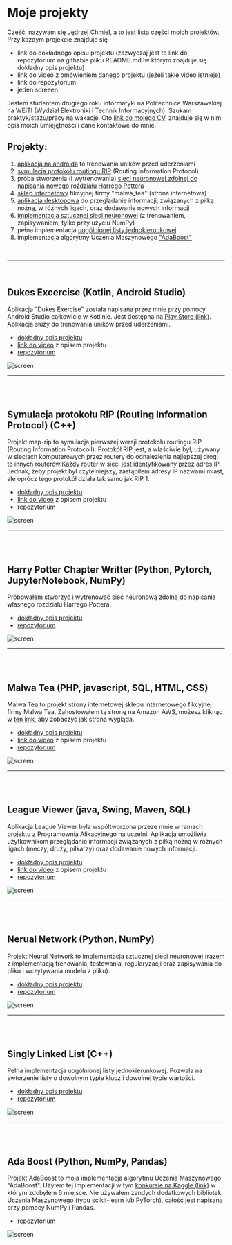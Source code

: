 # Moje projekty

Cześć, nazywam się Jędrzej Chmiel, a to jest lista części moich projektów. Przy każdym projekcie znajduje się
* link do dokładnego opisu projektu (zazwyczaj jest to link do repozytorium na githabie pliku README.md lw którym znajduje się dokładny opis projektu)
* link do video z omówieniem danego projektu (jeżeli takie video istnieje)
* link do repozytorium
* jeden screeen

Jestem studentem drugiego roku informatyki na Politechnice Warszawskiej na WEiTI (Wydział Elektroniki i Technik Informacyjnych). Szukam praktyk/stażu/pracy na wakacje. Oto [link do mojego CV](), znajduje się w nim opis moich umiejętności i dane kontaktowe do mnie.


## Projekty:
1. [aplikacja na androida](#dukes-excercise-kotlin-android-studio) to trenowania uników przed uderzeniami
2. [symulacja protokołu routingu RIP](#symulacja-protokołu-rip-routing-information-protocol-c) (Routing Information Protocol)
3. próba stworzenia (i wytrenowania) [sieci neuronowej zdolnej do napisania nowego roździału Harrego Pottera](#harry-potter-chapter-writter-python-pytorch-jupyternotebook-numpy)
5. [sklep internetowy](#malwa-tea-php-javascript-sql-html-css) fikcyjnej firmy "malwa_tea" (strona internetowa)
6. [aplikacja desktopowa](#league-viewer-java-swing-maven-sql) do przeglądanie informacji, związanych z piłką nożną, w różnych ligach, oraz dodawanie nowych informacji
7. [implementacja sztucznej sieci neuronowej](#nerual-network-python-numpy) (z trenowaniem, zapisywaniem, tylko przy użyciu NumPy) 
7. pełna implementacja [uogólnionej listy jednokierunkowej](#singly-linked-list-c)
8. implementacja algorytmy Uczenia Maszynowego ["AdaBoost"](#ada-boost-python-numpy-pandas)

</br>

---

</br>

## Dukes Excercise (Kotlin, Android Studio)
Aplikacja "Dukes Exercise" została napisana przez mnie przy pomocy Android Studio całkowicie w Kotlinie. Jest dostępna na [Play Store (link)](https://play.google.com/store/apps/details?id=zahenta.dukesexercise). Aplikacja służy do trenowania uników przed uderzeniami.
* [dokładny opis projektu](https://github.com/12jerek34jeremi/DukesExcercise/blob/main/README.md)
* [link do video](https://drive.google.com/file/d/14v1DTA3-rx1C68ehiJzEjY5w-fsN8ktP/view?usp=share_link) z opisem projektu
* [repozytorium](https://github.com/12jerek34jeremi/DukesExcercise)

![screen](img/dukes_excercise1.jpg)

---
</br><br/>
## Symulacja protokołu RIP (Routing Information Protocol) (C++)
Projekt map-rip to symulacja pierwszej wersji protokołu routingu RIP (Routing Information Protocoll). Protokół RIP jest, a właściwie był, używany w sieciach komputerowych przez routery do odnalezienia najlepszej drogi to innych routerów.Każdy router w sieci jest identyfikowany przez adres IP. Jednak, żeby projekt był czytelniejszy, zastąpiłem adresy IP nazwami miast, ale oprócz tego protokół działa tak samo jak RIP 1.
* [dokładny opis projektu](https://github.com/12jerek34jeremi/map_rip_protocol/blob/main/README.md)
* [link do video]() z opisem projektu
* [repozytorium](https://github.com/12jerek34jeremi/map_rip_protocol)

![screen](img/map_rip1.png)

---
</br><br/>
## Harry Potter Chapter Writter (Python, Pytorch, JupyterNotebook, NumPy)
Próbowałem stworzyć i wytrenować sieć neuronową zdolną do napisania własnego rozdziału Harrego Pottera.
* [dokładny opis projektu](https://github.com/12jerek34jeremi/harry_potter/blob/main/explanation.ipynb)
* [repozytorium](https://github.com/12jerek34jeremi/harry_potter)

![screen](img/harry_potter1.png)

---
</br><br/>
## Malwa Tea (PHP, javascript, SQL, HTML, CSS)
Malwa Tea to projekt strony internetowej sklepu internetowego fikcyjnej firmy Malwa Tea. Zahostowałem tą stronę na Amazon AWS, możesz kliknąc w [ten link](https://drive.google.com/file/d/1TIuaRz3wrAIUWZIIjwZIPpy4jEbDsXGx/view?usp=share_link), aby zobaczyć jak strona wygląda.
* [dokładny opis projektu](https://github.com/12jerek34jeremi/shop2/blob/main/README.md)
* [link do video](https://drive.google.com/file/d/1TIuaRz3wrAIUWZIIjwZIPpy4jEbDsXGx/view?usp=share_link) z opisem projektu
* [repozytorium](https://github.com/12jerek34jeremi/shop2)

![screen](img/malwa_tea2.png)

---
</br><br/>
## League Viewer (java, Swing, Maven, SQL)
Aplikacja League Viewer była współtworzona przeze mnie w ramach projektu z Programownia Alikacyjnego na uczelni. Aplikacja umożliwia użytkownikom przeglądanie informacji związanych z piłką nożną w różnych ligach (meczy, druży, piłkarzy) oraz dodawanie nowych informacji.
* [dokładny opis projektu](https://github.com/12jerek34jeremi/league_viewer/blob/main/README.md)
* [link do video](https://drive.google.com/file/d/1wyUm6_Vz_4pqdqQw1XxXmbbhKgX2G-dE/view?usp=share_link) z opisem projektu
* [repozytorium](https://github.com/12jerek34jeremi/league_viewer)

![screen](img/league_viewer2.png)

---
</br><br/>
## Nerual Network (Python, NumPy)
Projekt Neural Network to implementacja sztucznej sieci neuronowej (razem z implementacją trenowania, testowania, regularyzacji oraz zapisywania do pliku i wczytywania modelu z pliku).
* [dokładny opis projektu](https://github.com/12jerek34jeremi/Neural-Network/blob/master/notebook.ipynb)
* [repozytorium](https://github.com/12jerek34jeremi/Neural-Network)

![screen](img/neural_network2.png)

---
</br><br/>
## Singly Linked List (C++)
Pełna implementacja uogólnionej listy jednokierunkowej. Pozwala na swtorzenie listy o dowolnym typie klucz i dowolnej typie wartości.
* [dokładny opis projektu](https://github.com/12jerek34jeremi/SLL/blob/main/README.md)
* [repozytorium](https://github.com/12jerek34jeremi/SLL)

![screen](img/sll1.png)

---
</br><br/>
## Ada Boost (Python, NumPy, Pandas)
Projekt AdaBoost to moja implementacja algorytmu Uczenia Maszynowego "AdaBoost". Użyłem tej implementacji w tym [konkursie na Kaggle (link)](https://www.kaggle.com/competitions/knsi-golem-bootcamp2021-competition/leaderboard) w którym zdobyłem 6 miejsce. Nie używałem żandych dodatkowych bibliotek Uczenia Maszynowego (typu scikit-learn lub PyTorch), całość jest napisana przy pomocy NumPy i Pandas.
* [repozytorium](https://github.com/12jerek34jeremi/AdaBoost)

![screen](img/adaboost2.png)




